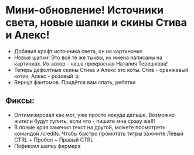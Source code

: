 
# Мини-обновление! Источники света, новые шапки и скины Стива и Алекс!

- Добавил крафт источника света, он на картиночке
- Новые шапки! Это всё те же тыквы, их имена написаны на картинках. Их автор - наша прекрасная Наталия Терешкова!
- Теперь дефолтные скины Стива и Алекс это коты. Стив - оранжевый котик, Алекс - розовый :з
- Вернул фантомов. Придётся вам спать, ребятки

## Фиксы:
- Оптимизировал как мог, уже просто некуда дальше. Возможно жители будут тупить, если что - пишите мне сразу же!!!
- В поэме края заменил текст на другой, можете посмотреть командой /credits. Чтобы быстро промотать титры зажмите Левый CTRL + Пробел + Правый CTRL
- Пофиксил шапку фермера